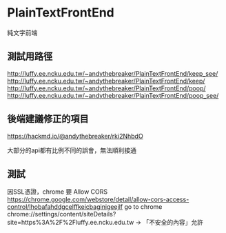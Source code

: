 # PlainTextFrontEnd
純文字前端

## 測試用路徑

http://luffy.ee.ncku.edu.tw/~andythebreaker/PlainTextFrontEnd/keep_see/
http://luffy.ee.ncku.edu.tw/~andythebreaker/PlainTextFrontEnd/keep/
http://luffy.ee.ncku.edu.tw/~andythebreaker/PlainTextFrontEnd/poop/
http://luffy.ee.ncku.edu.tw/~andythebreaker/PlainTextFrontEnd/poop_see/

## 後端建議修正的項目

https://hackmd.io/@andythebreaker/rki2NhbdO

大部分的api都有比例不同的誤會，無法順利接通

## 測試

因SSL憑證，chrome 要 Allow CORS https://chrome.google.com/webstore/detail/allow-cors-access-control/lhobafahddgcelffkeicbaginigeejlf
go to chrome chrome://settings/content/siteDetails?site=https%3A%2F%2Fluffy.ee.ncku.edu.tw -> 「不安全的內容」允許
